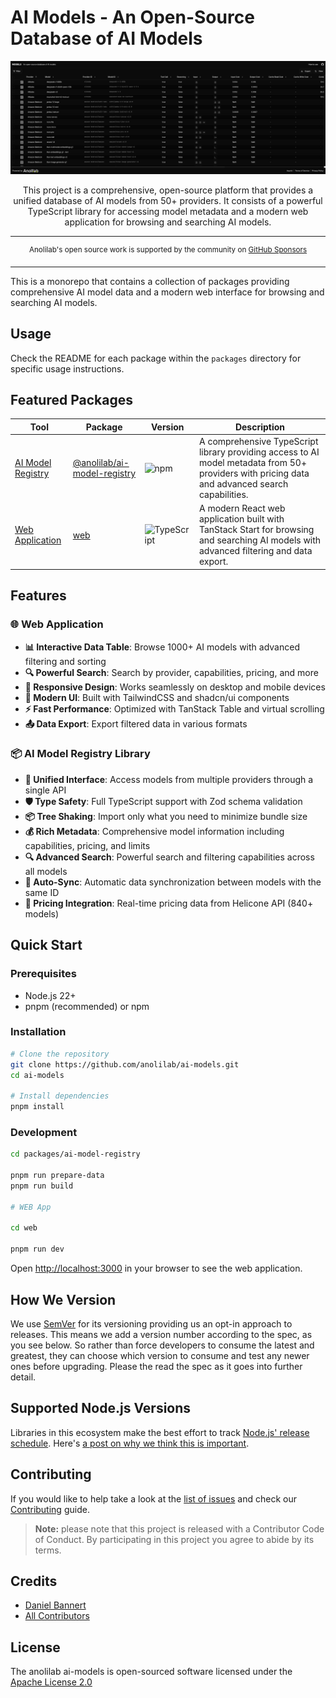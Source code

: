 # AI Models - An Open-Source Database of AI Models

<div align="center">
  <img src=".github/assets/intro.png" alt="AI Models Database Interface" width="800" />

This project is a comprehensive, open-source platform that provides a unified database of AI models from 50+ providers. It consists of a powerful TypeScript library for accessing model metadata and a modern web application for browsing and searching AI models.

</div>

---

<div align="center">
    <p>
        <sup>
            Anolilab's open source work is supported by the community on <a href="https://github.com/sponsors/prisis">GitHub Sponsors</a>
        </sup>
    </p>
</div>

---

This is a monorepo that contains a collection of packages providing comprehensive AI model data and a modern web interface for browsing and searching AI models.

## Usage

Check the README for each package within the `packages` directory for specific usage instructions.

## Featured Packages

| Tool                                                                     | Package                                                                                                                             | Version                                                                                                                         | Description                                                                                                                                     |
|--------------------------------------------------------------------------|-------------------------------------------------------------------------------------------------------------------------------------|---------------------------------------------------------------------------------------------------------------------------------|-------------------------------------------------------------------------------------------------------------------------------------------------|
| [AI Model Registry](https://github.com/anolilab/ai-models)              | [@anolilab/ai-model-registry](https://github.com/anolilab/ai-models/blob/main/packages/ai-model-registry/README.md)                | ![npm](https://img.shields.io/npm/v/@anolilab/ai-model-registry?style=flat-square&labelColor=292a44&color=663399&label=v)       | A comprehensive TypeScript library providing access to AI model metadata from 50+ providers with pricing data and advanced search capabilities. |
| [Web Application](https://github.com/anolilab/ai-models)                | [web](https://github.com/anolilab/ai-models/blob/main/web/README.md)                                                               | ![TypeScript](https://img.shields.io/badge/TypeScript-5.8+-blue.svg)                                                           | A modern React web application built with TanStack Start for browsing and searching AI models with advanced filtering and data export.         |

## Features

### 🌐 Web Application
- **📊 Interactive Data Table**: Browse 1000+ AI models with advanced filtering and sorting
- **🔍 Powerful Search**: Search by provider, capabilities, pricing, and more
- **📱 Responsive Design**: Works seamlessly on desktop and mobile devices
- **🎨 Modern UI**: Built with TailwindCSS and shadcn/ui components
- **⚡ Fast Performance**: Optimized with TanStack Table and virtual scrolling
- **📤 Data Export**: Export filtered data in various formats

### 📦 AI Model Registry Library
- **🔄 Unified Interface**: Access models from multiple providers through a single API
- **🛡️ Type Safety**: Full TypeScript support with Zod schema validation
- **📦 Tree Shaking**: Import only what you need to minimize bundle size
- **💰 Rich Metadata**: Comprehensive model information including capabilities, pricing, and limits
- **🔍 Advanced Search**: Powerful search and filtering capabilities across all models
- **🔄 Auto-Sync**: Automatic data synchronization between models with the same ID
- **💸 Pricing Integration**: Real-time pricing data from Helicone API (840+ models)

## Quick Start

### Prerequisites

- Node.js 22+
- pnpm (recommended) or npm

### Installation

```bash
# Clone the repository
git clone https://github.com/anolilab/ai-models.git
cd ai-models

# Install dependencies
pnpm install
```

### Development

```bash
cd packages/ai-model-registry

pnpm run prepare-data
pnpm run build

# WEB App

cd web

pnpm run dev
```

Open [http://localhost:3000](http://localhost:3000) in your browser to see the web application.

## How We Version

We use [SemVer](https://semver.org/) for its versioning providing us an opt-in approach to releases.
This means we add a version number according to the spec, as you see below.
So rather than force developers to consume the latest and greatest, they can choose which version to consume and test any newer ones before upgrading.
Please the read the spec as it goes into further detail.

## Supported Node.js Versions

Libraries in this ecosystem make the best effort to track
[Node.js' release schedule](https://nodejs.org/en/about/releases/). Here's [a
post on why we think this is important](https://medium.com/the-node-js-collection/maintainers-should-consider-following-node-js-release-schedule-ab08ed4de71a).

## Contributing

If you would like to help take a look at the [list of issues](https://github.com/anolilab/ai-models/issues) and check our [Contributing](.github/CONTRIBUTING.md) guide.

> **Note:** please note that this project is released with a Contributor Code of Conduct. By participating in this project you agree to abide by its terms.

## Credits

- [Daniel Bannert](https://github.com/prisis)
- [All Contributors](https://github.com/anolilab/ai-models/graphs/contributors)

## License

The anolilab ai-models is open-sourced software licensed under the [Apache License 2.0](https://opensource.org/licenses/Apache-2.0)

[repository]: https://github.com/anolilab/ai-models
